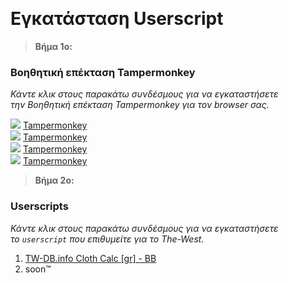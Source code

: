 ⠀
# Εγκατάσταση Userscript

> **Βήμα 1ο:**
### Βοηθητική επέκταση Tampermonkey
_Κάντε κλικ στους παρακάτω συνδέσμους για να εγκαταστήσετε \
την Βοηθητική επέκταση Tampermonkey για τον browser σας._

<img src="https://tomrobert.github.io/TWIR/docs/icons/firefox.png"> [Tampermonkey](https://addons.mozilla.org/firefox/addon/tampermonkey/) <br />
<img src="https://tomrobert.github.io/TWIR/docs/icons/chrome.png"> [Tampermonkey](https://chrome.google.com/webstore/detail/tampermonkey/dhdgffkkebhmkfjojejmpbldmpobfkfo) <br />
<img src="https://tomrobert.github.io/TWIR/docs/icons/opera.png"> [Tampermonkey](https://addons.opera.com/extensions/details/tampermonkey-beta/) <br />
<img src="https://tomrobert.github.io/TWIR/docs/icons/msedge.png"> [Tampermonkey](https://www.tampermonkey.net/?ext=dhdg&browser=edge) <br />

> **Βήμα 2o:**
### Userscripts
_Κάντε κλικ στους παρακάτω συνδέσμους για να εγκαταστήσετε \
το `userscript` που επιθυμείτε για το The-West._

1. [TW-DB.info Cloth Calc [gr] - BB](https://bellebernice.github.io/TW-Userscripts/TW-ClothCalc-gr-BB/clothcalc.user.js)
2. soon™
